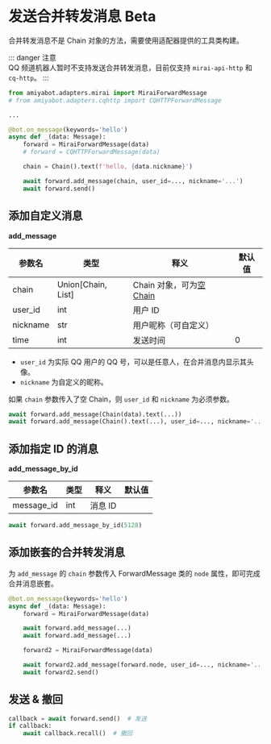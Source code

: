 # 发送合并转发消息 <span class="beta-tag">Beta</span>

合并转发消息不是 Chain 对象的方法，需要使用适配器提供的工具类构建。

::: danger 注意<br>
QQ 频道机器人暂时不支持发送合并转发消息，目前仅支持 `mirai-api-http` 和 `cq-http`。
:::

```python
from amiyabot.adapters.mirai import MiraiForwardMessage
# from amiyabot.adapters.cqhttp import CQHTTPForwardMessage

...

@bot.on_message(keywords='hello')
async def _(data: Message):
    forward = MiraiForwardMessage(data)
    # forward = CQHTTPForwardMessage(data)

    chain = Chain().text(f'hello, {data.nickname}')

    await forward.add_message(chain, user_id=..., nickname='...')
    await forward.send()
```

## 添加自定义消息

**add_message**

| 参数名      | 类型                  | 释义                                                            | 默认值 |
|----------|---------------------|---------------------------------------------------------------|-----|
| chain    | Union\[Chain, List] | Chain 对象，可为[空 Chain](/develop/basic/sendMessage.html#空-chain) |     |
| user_id  | int                 | 用户 ID                                                         |     |
| nickname | str                 | 用户昵称（可自定义）                                                    |     |
| time     | int                 | 发送时间                                                          | 0   |

- `user_id` 为实际 QQ 用户的 QQ 号，可以是任意人，在合并消息内显示其头像。
- `nickname` 为自定义的昵称。

如果 `chain` 参数传入了空 Chain，则 `user_id` 和 `nickname` 为必须参数。

```python
await forward.add_message(Chain(data).text(...))
await forward.add_message(Chain().text(...), user_id=..., nickname='...')
```

## 添加指定 ID 的消息

**add_message_by_id**

| 参数名        | 类型  | 释义    | 默认值 |
|------------|-----|-------|-----|
| message_id | int | 消息 ID |     |

```python
await forward.add_message_by_id(5128)
```

## 添加嵌套的合并转发消息

为 `add_message` 的 `chain` 参数传入 ForwardMessage 类的 `node` 属性，即可完成合并消息嵌套。

```python {8,10}
@bot.on_message(keywords='hello')
async def _(data: Message):
    forward = MiraiForwardMessage(data)

    await forward.add_message(...)
    await forward.add_message(...)

    forward2 = MiraiForwardMessage(data)

    await forward2.add_message(forward.node, user_id=..., nickname='...')
    await forward2.send()
```

## 发送 & 撤回

```python
callback = await forward.send()  # 发送
if callback:
    await callback.recall()  # 撤回
```
